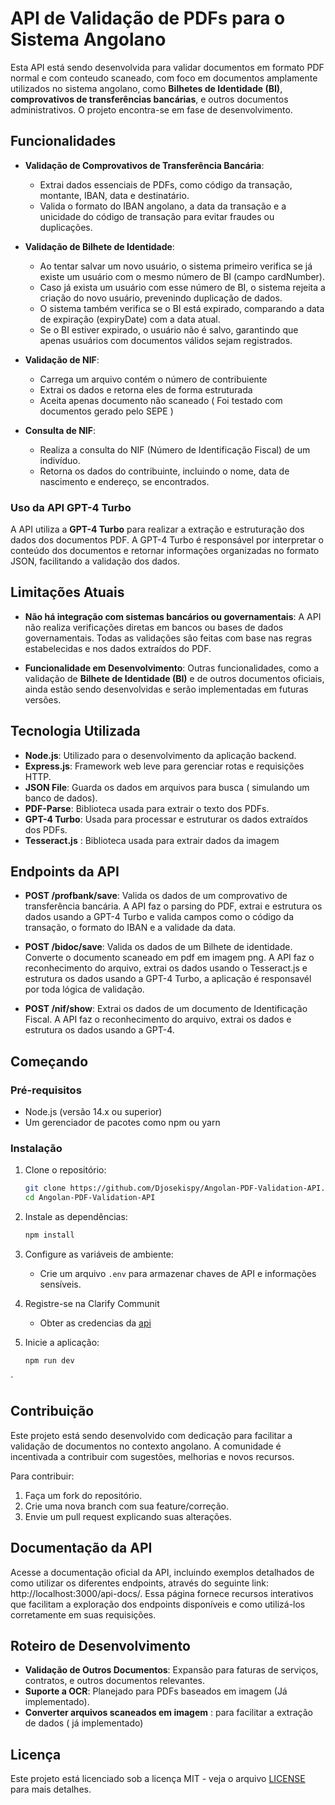 
# API de Validação de PDFs para o Sistema Angolano

Esta API está sendo desenvolvida para validar documentos em formato PDF normal e com conteudo scaneado, com foco em documentos amplamente utilizados no sistema angolano, como **Bilhetes de Identidade (BI)**, **comprovativos de transferências bancárias**, e outros documentos administrativos. O projeto encontra-se em fase de desenvolvimento.

## Funcionalidades

- **Validação de Comprovativos de Transferência Bancária**: 
  - Extrai dados essenciais de PDFs, como código da transação, montante, IBAN, data e destinatário.
  - Valida o formato do IBAN angolano, a data da transação e a unicidade do código de transação para evitar fraudes ou duplicações.

- **Validação de Bilhete de Identidade**: 
   - Ao tentar salvar um novo usuário, o sistema primeiro verifica se já existe um usuário com o mesmo número de BI (campo cardNumber).
   - Caso já exista um usuário com esse número de BI, o sistema rejeita a criação do novo usuário, prevenindo duplicação de dados.
   - O sistema também verifica se o BI está expirado, comparando a data de expiração (expiryDate) com a data atual.
   - Se o BI estiver expirado, o usuário não é salvo, garantindo que apenas usuários com documentos válidos sejam registrados.

- **Validação de NIF**:
   - Carrega um arquivo contém o número de contribuiente
   - Extrai os dados e retorna eles de forma estruturada
   - Aceita apenas documento não scaneado ( Foi testado com documentos gerado pelo SEPE )

- **Consulta de NIF**:
  - Realiza a consulta do NIF (Número de Identificação Fiscal) de um indivíduo.
  - Retorna os dados do contribuinte, incluindo o nome, data de nascimento e endereço, se encontrados.

### Uso da API GPT-4 Turbo

A API utiliza a **GPT-4 Turbo** para realizar a extração e estruturação dos dados dos documentos PDF. A GPT-4 Turbo é responsável por interpretar o conteúdo dos documentos e retornar informações organizadas no formato JSON, facilitando a validação dos dados.

## Limitações Atuais

- **Não há integração com sistemas bancários ou governamentais**: A API não realiza verificações diretas em bancos ou bases de dados governamentais. Todas as validações são feitas com base nas regras estabelecidas e nos dados extraídos do PDF.
  
- **Funcionalidade em Desenvolvimento**: Outras funcionalidades, como a validação de **Bilhete de Identidade (BI)** e de outros documentos oficiais, ainda estão sendo desenvolvidas e serão implementadas em futuras versões.

## Tecnologia Utilizada

- **Node.js**: Utilizado para o desenvolvimento da aplicação backend.
- **Express.js**: Framework web leve para gerenciar rotas e requisições HTTP.
- **JSON File**: Guarda os dados em arquivos para busca ( simulando um banco de dados).
- **PDF-Parse**: Biblioteca usada para extrair o texto dos PDFs.
- **GPT-4 Turbo**: Usada para processar e estruturar os dados extraídos dos PDFs.
- **Tesseract.js** : Biblioteca usada para extrair dados da imagem

## Endpoints da API

- **POST /profbank/save**:
  Valida os dados de um comprovativo de transferência bancária. A API faz o parsing do PDF, extrai e estrutura os dados usando a GPT-4 Turbo e valida campos como o código da transação, o formato do IBAN e a validade da data.

- **POST /bidoc/save**:
    Valida os dados de um Bilhete de identidade. Converte o documento scaneado em pdf em imagem png. A API faz o reconhecimento do arquivo, extrai os dados usando o Tesseract.js  e estrutura os dados usando a GPT-4 Turbo, a aplicação é responsavél por toda lógica de validação.

- **POST /nif/show**:
    Extrai os dados de um documento de Identificação Fiscal.  A API faz o reconhecimento do arquivo, extrai os dados  e estrutura os dados usando a GPT-4.


## Começando

### Pré-requisitos

- Node.js (versão 14.x ou superior)
- Um gerenciador de pacotes como npm ou yarn

### Instalação

1. Clone o repositório:
   ```bash
   git clone https://github.com/Djosekispy/Angolan-PDF-Validation-API.git
   cd Angolan-PDF-Validation-API
   ```

2. Instale as dependências:
   ```bash
   npm install
   ```

3. Configure as variáveis de ambiente:
   - Crie um arquivo `.env` para armazenar chaves de API e informações sensíveis.

4. Registre-se na Clarify Communit 
    - Obter as credencias da [api](https://clarifai.com/openai/chat-completion/models/GPT-3_5-turbo) 
    
5. Inicie a aplicação:
   ```bash
   npm run dev
   ```

`

## Contribuição

Este projeto está sendo desenvolvido com dedicação para facilitar a validação de documentos no contexto angolano. A comunidade é incentivada a contribuir com sugestões, melhorias e novos recursos.

Para contribuir:
1. Faça um fork do repositório.
2. Crie uma nova branch com sua feature/correção.
3. Envie um pull request explicando suas alterações.


## Documentação da API

Acesse a documentação oficial da API, incluindo exemplos detalhados de como utilizar os diferentes endpoints, através do seguinte link: http://localhost:3000/api-docs/. Essa página fornece recursos interativos que facilitam a exploração dos endpoints disponíveis e como utilizá-los corretamente em suas requisições.


## Roteiro de Desenvolvimento

- **Validação de Outros Documentos**: Expansão para faturas de serviços, contratos, e outros documentos relevantes.
- **Suporte a OCR**: Planejado para PDFs baseados em imagem (Já implementado).
- **Converter arquivos scaneados em imagem** : para facilitar a extração de dados ( já implementado)
  
## Licença

Este projeto está licenciado sob a licença MIT - veja o arquivo [LICENSE](LICENSE) para mais detalhes.

